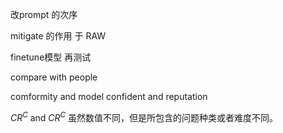 改prompt 的次序

mitigate 的作用 于 RAW

finetune模型 再测试

compare with people 

comformity and model confident  and reputation

$CR^{C}$ and $CR^{C}$ 虽然数值不同，但是所包含的问题种类或者难度不同。